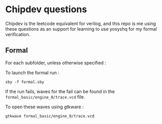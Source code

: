 # Chipdev questions

Chipdev is the leetcode equivalent for verilog, and this repo is me using these questions as an
support for learning to use yosyshq for my formal verification.

## Formal 

For each subfolder, unless otherwise specified : 

To launch the formal run :

```
sby -f formal.sby
```

If the run fails, waves for the fail can be found in the `formal_basic/engine_0/trace.vcd` file.

To open these waves using gtkware :
```
gtkwave formal_basic/engine_0/trace.vcd
```

